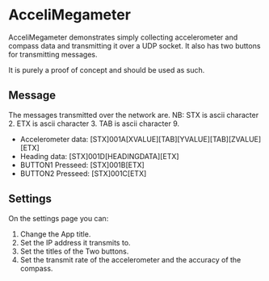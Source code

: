 AcceliMegameter
===============
AcceliMegameter demonstrates simply collecting accelerometer and compass data and transmitting it over a UDP socket.  It also has two buttons for transmitting messages.

It is purely a proof of concept and should be used as such.

Message
-------
The messages transmitted over the network are.
NB: STX is ascii character 2.  ETX is ascii character 3. TAB is ascii character 9.

*  Accelerometer data: [STX]001A[XVALUE][TAB][YVALUE][TAB][ZVALUE][ETX]
*  Heading data: [STX]001D[HEADINGDATA][ETX]
*  BUTTON1 Presseed: [STX]001B[ETX]
*  BUTTON2 Presseed: [STX]001C[ETX]


Settings
--------
On the settings page you can:
1. Change the App title.
2. Set the IP address it transmits to.
3. Set the titles of the Two buttons.
4. Set the transmit rate of the accelerometer and the accuracy of the compass.